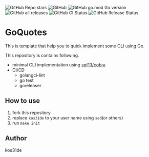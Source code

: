![GitHub Repo stars](https://img.shields.io/github/stars/kos31de/GoQuotes?style=social)
![GitHub](https://img.shields.io/github/license/kos31de/GoQuotes)
![GitHub go.mod Go version](https://img.shields.io/github/go-mod/go-version/kos31de/GoQuotes)
![GitHub all releases](https://img.shields.io/github/downloads/kos31de/GoQuotes/total)
![GitHub CI Status](https://img.shields.io/github/workflow/status/kos31de/GoQuotes/ci?label=CI)
![GitHub Release Status](https://img.shields.io/github/workflow/status/kos31de/GoQuotes/Release?label=release)

# GoQuotes
This is template that help you to quick implement some CLI using Go.

This repository is contains following.

- minimal CLI implementation using [spf13/cobra](https://github.com/spf13/cobra)
- CI/CD
  - golangci-lint
  - go test
  - goreleaser

## How to use
1. fork this repository
2. replace `kos31de` to your user name using `sed`(or others)
3. run `make init`

## Author
kos31de
